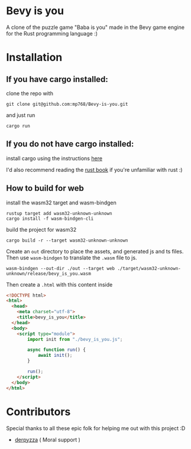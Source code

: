 # Bevy is you

A clone of the puzzle game "Baba is you" made in the Bevy game engine for the Rust programming language :)

# Installation

## If you have cargo installed:
clone the repo with 
```
git clone git@github.com:mp768/Bevy-is-you.git
```
and just run
```
cargo run
```

## If you do not have cargo installed:
install cargo using the instructions [here](https://www.rust-lang.org/tools/install)

I'd also recommend reading the [rust book](https://doc.rust-lang.org/book/) if you're unfamiliar with rust :)

## How to build for web

install the wasm32 target and wasm-bindgen
```
rustup target add wasm32-unknown-unknown
cargo install -f wasm-bindgen-cli
```

build the project for wasm32
```
cargo build -r --target wasm32-unknown-unknown
```

Create an `out` directory to place the assets, and generated js and ts files.
Then use `wasm-bindgen` to translate the `.wasm` file to js.
```
wasm-bindgen --out-dir ./out --target web ./target/wasm32-unknown-unknown/release/bevy_is_you.wasm
```

Then create a `.html` with this content inside
```HTML
<!DOCTYPE html>
<html>
  <head>
    <meta charset="utf-8">
    <title>bevy_is_you</title>
  </head>
  <body>
    <script type="module">
        import init from "./bevy_is_you.js";

        async function run() {
            await init();
        }

        run();
    </script>
  </body>
</html>
```

# Contributors
Special thanks to all these epic folk for helping me out with this project :D
  - [derpyzza](https://linktr.ee/derpyzza) ( Moral support )
